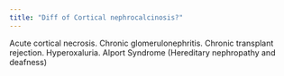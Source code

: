 ```yaml
---
title: "Diff of Cortical nephrocalcinosis?"
---
```

Acute cortical necrosis. Chronic glomerulonephritis. Chronic transplant rejection. Hyperoxaluria. Alport Syndrome (Hereditary nephropathy and deafness)

